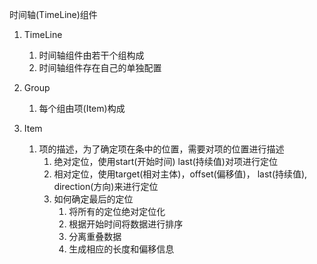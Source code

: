 时间轴(TimeLine)组件

1. TimeLine
   1. 时间轴组件由若干个组构成
   2. 时间轴组件存在自己的单独配置

2. Group
   1. 每个组由项(Item)构成

3. Item
   1. 项的描述，为了确定项在条中的位置，需要对项的位置进行描述
      1. 绝对定位，使用start(开始时间) last(持续值)对项进行定位
      2. 相对定位，使用target(相对主体)，offset(偏移值)， last(持续值), direction(方向)来进行定位
      3. 如何确定最后的定位
         1. 将所有的定位绝对定位化
         2. 根据开始时间将数据进行排序
         3. 分离重叠数据
         4. 生成相应的长度和偏移信息